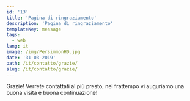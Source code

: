 ```yaml
---
id: '13'
title: 'Pagina di ringraziamento'
description: 'Pagina di ringraziamento'
templateKey: message
tags:
  - web
lang: it
image: /img/PersimmonHD.jpg
date: '31-03-2019'
path: /it/contatto/grazie/
slug: /it/contatto/grazie/
---
```


Grazie! Verrete contattati al più presto, nel frattempo vi auguriamo una buona visita e buona continuazione!
